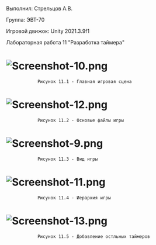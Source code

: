 Выполнил: Стрельцов А.В.

Группа: ЭВТ-70

Игровой движок: Unity 2021.3.9f1

Лабораторная работа 11 "Разработка таймера"

# ![Screenshot-10.png](https://i.postimg.cc/P5PNQGk8/Screenshot-10.png)
                Рисунок 11.1 - Главная игровая сцена
                
# ![Screenshot-12.png](https://i.postimg.cc/xCFL1j0t/Screenshot-12.png)
                Рисунок 11.2 - Основые файлы игры
                
# ![Screenshot-9.png](https://i.postimg.cc/59C3pGbT/Screenshot-9.png)
                Рисунок 11.3 - Вид игры
                
# ![Screenshot-11.png](https://i.postimg.cc/X71t69SC/Screenshot-11.png)
                Рисунок 11.4 - Иерархия игры
                
# ![Screenshot-13.png](https://i.postimg.cc/T1XnB7Qc/Screenshot-13.png)
                Рисунок 11.5 - Добавление остльных таймеров 

